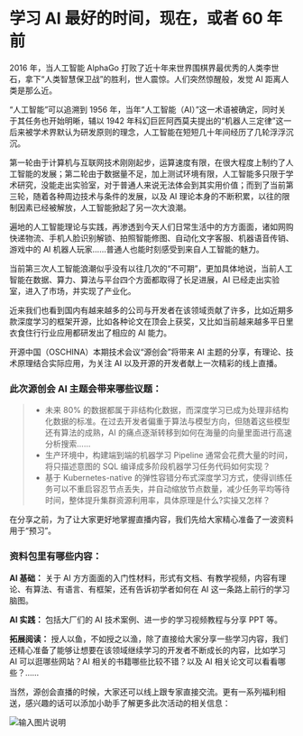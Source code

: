# 学习 AI 最好的时间，现在，或者 60 年前


2016 年，当人工智能 AlphaGo 打败了近十年来世界围棋界最优秀的人类李世石，拿下“人类智慧保卫战”的胜利，世人震惊。人们突然惊醒般，发觉 AI 距离人类是那么近。


“人工智能”可以追溯到 1956 年，当年“人工智能（AI）”这一术语被确定，同时关于其任务也开始明晰，辅以 1942 年科幻巨匠阿西莫夫提出的“机器人三定律”这一后来被学术界默认为研发原则的理念，人工智能在短短几十年间经历了几轮浮浮沉沉。


第一轮由于计算机与互联网技术刚刚起步，运算速度有限，在很大程度上制约了人工智能的发展；第二轮由于数据量不足，加上测试环境有限，人工智能多只限于学术研究，没能走出实验室，对于普通人来说无法体会到其实用价值；而到了当前第三轮，随着各种周边技术与条件的发展，以及 AI 理论本身的不断积累，以往的限制因素已经被解放，人工智能掀起了另一次大浪潮。


遍地的人工智能理论与实践，再渗透到今天人们日常生活中的方方面面，诸如网购快递物流、手机人脸识别解锁、拍照智能修图、自动化文字客服、机器语音传销、游戏中的 AI 机器人玩家……普通人也能时刻感受到来自人工智能的魅力。


当前第三次人工智能浪潮似乎没有以往几次的“不可期”，更加具体地说，当前人工智能在数据、算力、算法与平台四个方面都取得了长足进展，AI 已经走出实验室，进入了市场，并实现了产业化。


近来我们也看到国内有越来越多的公司与开发者在该领域贡献了许多，比如近期多款深度学习的框架开源，比如各种论文在顶会上获奖，又比如当前越来越多平日里衣食住行行业应用都研发出了相应的 AI 能力。


开源中国（OSCHINA）本期技术会议“源创会”将带来 AI 主题的分享，有理论、技术原理结合实际应用，为关注 AI 以及开源的开发者献上一次精彩的线上直播。


### 此次源创会 AI 主题会带来哪些议题：





> - 未来 80% 的数据都属于非结构化数据，而深度学习已成为处理非结构化数据的标准。在过去开发者偏重于算法与模型方向，但随着这些模型还有算法的成熟，AI 的痛点逐渐转移到如何在海量的向量里面进行高速分析搜索……
> - 生产环境中，构建端到端的机器学习 Pipeline 通常会花费大量的时间，将只描述意图的 SQL 编译成多阶段机器学习任务代码如何实现？
> - 基于 Kubernetes-native 的弹性容错分布式深度学习方式，使得训练任务可以不重启容忍节点丢失，并自动缩放节点数量，减少任务平均等待时间，整体提升集群资源利用率，具体原理是什么?实操又怎样？



在分享之前，为了让大家更好地掌握直播内容，我们先给大家精心准备了一波资料用于“预习”。


###  **资料包里有哪些内容：** 


 **AI 基础：** 关于 AI 方方面面的入门性材料，形式有文档、有教学视频，内容有理论、有算法、有语言、有框架，还有告诉初学者如何在 AI 这一条路上前行的学习脑图。

 **AI 实践：** 包括大厂们的 AI 技术案例、进一步的学习视频教程与分享 PPT 等。

 **拓展阅读：** 授人以鱼，不如授之以渔，除了直接给大家分享一些学习内容，我们还精心准备了能够让想要在该领域继续学习的开发者不断成长的内容，比如学习 AI 可以逛哪些网站？AI 相关的书籍哪些比较不错？以及 AI 相关论文可以看看哪些？……

当然，源创会直播的时候，大家还可以线上跟专家直接交流。更有一系列福利相送，感兴趣的话可以添加小助手了解更多此次活动的相关信息：

![输入图片说明](https://images.gitee.com/uploads/images/2020/0621/181338_baba1eb4_1871372.png "源创君2（200-200）.png")

